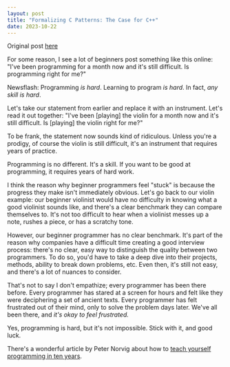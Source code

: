 ```yaml
---
layout: post
title: "Formalizing C Patterns: The Case for C++"
date: 2023-10-22
---
```


Original post [here](https://dev.to/yekyam/quick-psa-programming-is-difficult-35o2)

For some reason, I see a lot of beginners post something like this online: "I've been programming for a month now and it's still difficult. Is programming right for me?" 

Newsflash: Programming *is hard*. Learning to program *is hard*. In fact, *any skill is hard*. 

Let's take our statement from earlier and replace it with an instrument. Let's read it out together: "I've been [playing] the violin for a month now and it's still difficult. Is [playing] the violin right for me?"

To be frank, the statement now sounds kind of ridiculous. Unless you're a prodigy, of course the violin is still difficult, it's an instrument that requires years of practice. 

Programming is no different. It's a skill. If you want to be good at programming, it requires years of hard work.

I think the reason why beginner programmers feel "stuck" is because the progress they make isn't immediately obvious. Let's go back to our violin example: our beginner violinist would have no difficulty in knowing what a good violinist sounds like, and there's a clear benchmark they can compare themselves to. It's not too difficult to hear when a violinist messes up a note, rushes a piece, or has a scratchy tone.

However, our beginner programmer has no clear benchmark. It's part of the reason why companies have a difficult time creating a good interview process: there's no clear, easy way to distinguish the quality between two programmers. To do so, you'd have to take a deep dive into their projects, methods, ability to break down problems, etc. Even then, it's still not easy, and there's a lot of nuances to consider. 

That's not to say I don't empathize; every programmer has been there before. Every programmer has stared at a screen for hours and felt like they were deciphering a set of ancient texts. Every programmer has felt frustrated out of their mind, only to solve the problem days later. We've all been there, and *it's okay to feel frustrated.*

Yes, programming is hard, but it's not impossible. Stick with it, and good luck. 

There's a wonderful article by Peter Norvig about how to [teach yourself programming in ten years](https://norvig.com/21-days.html).